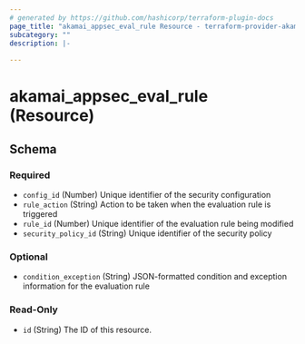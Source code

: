```yaml
---
# generated by https://github.com/hashicorp/terraform-plugin-docs
page_title: "akamai_appsec_eval_rule Resource - terraform-provider-akamai"
subcategory: ""
description: |-
  
---
```


# akamai_appsec_eval_rule (Resource)





<!-- schema generated by tfplugindocs -->
## Schema

### Required

- `config_id` (Number) Unique identifier of the security configuration
- `rule_action` (String) Action to be taken when the evaluation rule is triggered
- `rule_id` (Number) Unique identifier of the evaluation rule being modified
- `security_policy_id` (String) Unique identifier of the security policy

### Optional

- `condition_exception` (String) JSON-formatted condition and exception information for the evaluation rule

### Read-Only

- `id` (String) The ID of this resource.
